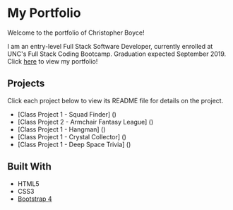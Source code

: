 # My Portfolio

Welcome to the portfolio of Christopher Boyce!   

I am an entry-level Full Stack Software Developer, currently enrolled at UNC's Full Stack Coding Bootcamp. Graduation expected September 2019. Click [here]( https://chrisboyce886.github.io/Main-Portfolio/ ) to view my portfolio!

## Projects
Click each project below to view its README file for details on the project. 
* [Class Project 1 - Squad Finder] ()
* [Class Project 2 - Armchair Fantasy League] ()
* [Class Project 1 - Hangman] ()
* [Class Project 1 - Crystal Collector] ()
* [Class Project 1 - Deep Space Trivia] ()


## Built With
* HTML5
* CSS3
* [Bootstrap 4](https://getbootstrap.com/)
